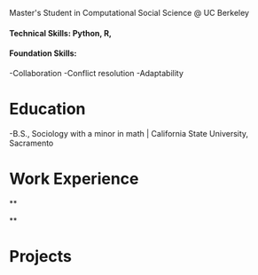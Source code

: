 Master's Student in Computational Social Science @ UC Berkeley

#### Technical Skills: Python, R, 
#### Foundation Skills: 
-Collaboration
-Conflict resolution
-Adaptability 

# Education
-B.S., Sociology with a minor in math | California State University, Sacramento

# Work Experience
**

**

# Projects
